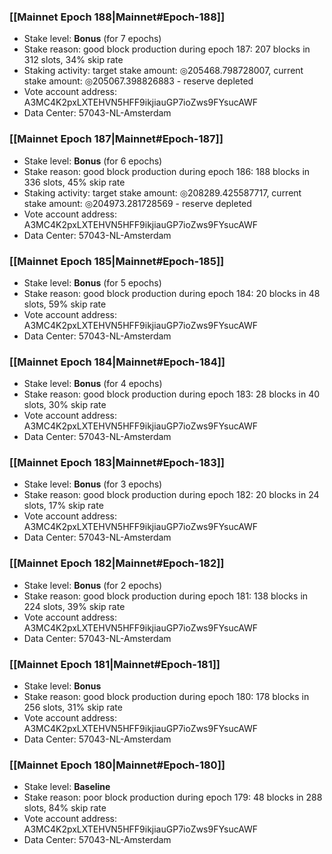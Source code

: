 ### [[Mainnet Epoch 188|Mainnet#Epoch-188]]
* Stake level: **Bonus** (for 7 epochs)
* Stake reason: good block production during epoch 187: 207 blocks in 312 slots, 34% skip rate
* Staking activity: target stake amount: ◎205468.798728007, current stake amount: ◎205067.398826883 - reserve depleted
* Vote account address: A3MC4K2pxLXTEHVN5HFF9ikjiauGP7ioZws9FYsucAWF
* Data Center: 57043-NL-Amsterdam
### [[Mainnet Epoch 187|Mainnet#Epoch-187]]
* Stake level: **Bonus** (for 6 epochs)
* Stake reason: good block production during epoch 186: 188 blocks in 336 slots, 45% skip rate
* Staking activity: target stake amount: ◎208289.425587717, current stake amount: ◎204973.281728569 - reserve depleted
* Vote account address: A3MC4K2pxLXTEHVN5HFF9ikjiauGP7ioZws9FYsucAWF
* Data Center: 57043-NL-Amsterdam
### [[Mainnet Epoch 185|Mainnet#Epoch-185]]
* Stake level: **Bonus** (for 5 epochs)
* Stake reason: good block production during epoch 184: 20 blocks in 48 slots, 59% skip rate
* Vote account address: A3MC4K2pxLXTEHVN5HFF9ikjiauGP7ioZws9FYsucAWF
* Data Center: 57043-NL-Amsterdam
### [[Mainnet Epoch 184|Mainnet#Epoch-184]]
* Stake level: **Bonus** (for 4 epochs)
* Stake reason: good block production during epoch 183: 28 blocks in 40 slots, 30% skip rate
* Vote account address: A3MC4K2pxLXTEHVN5HFF9ikjiauGP7ioZws9FYsucAWF
* Data Center: 57043-NL-Amsterdam
### [[Mainnet Epoch 183|Mainnet#Epoch-183]]
* Stake level: **Bonus** (for 3 epochs)
* Stake reason: good block production during epoch 182: 20 blocks in 24 slots, 17% skip rate
* Vote account address: A3MC4K2pxLXTEHVN5HFF9ikjiauGP7ioZws9FYsucAWF
* Data Center: 57043-NL-Amsterdam
### [[Mainnet Epoch 182|Mainnet#Epoch-182]]
* Stake level: **Bonus** (for 2 epochs)
* Stake reason: good block production during epoch 181: 138 blocks in 224 slots, 39% skip rate
* Vote account address: A3MC4K2pxLXTEHVN5HFF9ikjiauGP7ioZws9FYsucAWF
* Data Center: 57043-NL-Amsterdam
### [[Mainnet Epoch 181|Mainnet#Epoch-181]]
* Stake level: **Bonus**
* Stake reason: good block production during epoch 180: 178 blocks in 256 slots, 31% skip rate
* Vote account address: A3MC4K2pxLXTEHVN5HFF9ikjiauGP7ioZws9FYsucAWF
* Data Center: 57043-NL-Amsterdam
### [[Mainnet Epoch 180|Mainnet#Epoch-180]]
* Stake level: **Baseline**
* Stake reason: poor block production during epoch 179: 48 blocks in 288 slots, 84% skip rate 
* Vote account address: A3MC4K2pxLXTEHVN5HFF9ikjiauGP7ioZws9FYsucAWF
* Data Center: 57043-NL-Amsterdam